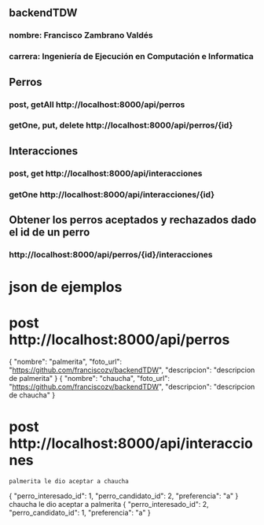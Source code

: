 ## backendTDW
### nombre: Francisco Zambrano Valdés
### carrera: Ingeniería de Ejecución en Computación e Informatica

## Perros

### post, getAll http://localhost:8000/api/perros
### getOne, put, delete http://localhost:8000/api/perros/{id}

## Interacciones
### post, get http://localhost:8000/api/interacciones
### getOne http://localhost:8000/api/interacciones/{id}


## Obtener los perros aceptados y rechazados dado el id de un perro
### http://localhost:8000/api/perros/{id}/interacciones

# json de ejemplos
# post http://localhost:8000/api/perros
{
    "nombre": "palmerita",
    "foto_url": "https://github.com/franciscozv/backendTDW",
    "descripcion": "descripcion de palmerita"
}
{
    "nombre": "chaucha",
    "foto_url": "https://github.com/franciscozv/backendTDW",
    "descripcion": "descripcion de chaucha"
}
# post http://localhost:8000/api/interacciones
	palmerita le dio aceptar a chaucha
{
	"perro_interesado_id": 1,
	"perro_candidato_id": 2,
	"preferencia": "a"
}
	chaucha le dio aceptar a palmerita
{
	"perro_interesado_id": 2,
	"perro_candidato_id": 1,
	"preferencia": "a"
}
